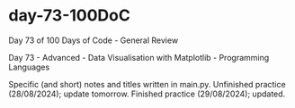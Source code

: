 # day-73-100DoC
Day 73 of 100 Days of Code - General Review

Day 73 - Advanced - Data Visualisation with Matplotlib - Programming Languages

Specific (and short) notes and titles written in main.py.
  Unfinished practice (28/08/2024); update tomorrow.
    Finished practice (29/08/2024); updated.
  
